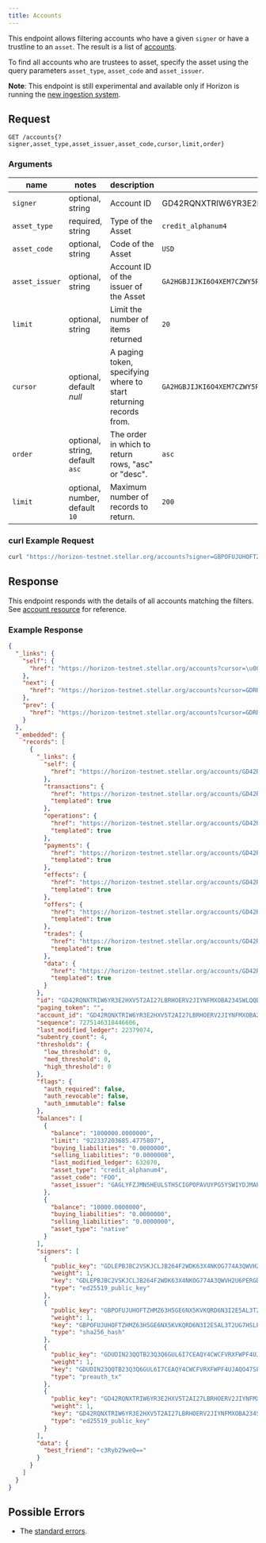 ```yaml
---
title: Accounts
---
```


This endpoint allows filtering accounts who have a given `signer` or have a trustline to an `asset`. The result is a list of [accounts](../resources/account.md).

To find all accounts who are trustees to asset, specify the asset using the query parameters `asset_type`, `asset_code` and `asset_issuer`.

**Note**: This endpoint is still experimental and available only if Horizon is running the [new ingestion system](https://medium.com/stellar-developers-blog/horizon-just-got-a-lot-better-our-new-ingestion-engine-and-other-great-stuff-eca042966b32).

## Request

```
GET /accounts{?signer,asset_type,asset_issuer,asset_code,cursor,limit,order}
```

### Arguments

| name | notes | description | example |
| ---- | ----- | ----------- | ------- |
| `signer` | optional, string | Account ID | GD42RQNXTRIW6YR3E2HXV5T2AI27LBRHOERV2JIYNFMXOBA234SWLQQB |
| `asset_type` | required, string | Type of the Asset  | `credit_alphanum4` |
| `asset_code` | optional, string | Code of the Asset  | `USD` |
| `asset_issuer` | optional, string | Account ID of the issuer of the Asset | `GA2HGBJIJKI6O4XEM7CZWY5PS6GKSXL6D34ERAJYQSPYA6X6AI7HYW36` |
| `limit` | optional, string | Limit the number of items returned | `20` |
| `cursor` | optional, default _null_ | A paging token, specifying where to start returning records from. | `GA2HGBJIJKI6O4XEM7CZWY5PS6GKSXL6D34ERAJYQSPYA6X6AI7HYW36` |
| `order` | optional, string, default `asc` | The order in which to return rows, "asc" or "desc". | `asc` |
| `limit` | optional, number, default `10` | Maximum number of records to return. | `200` |

### curl Example Request

```sh
curl "https://horizon-testnet.stellar.org/accounts?signer=GBPOFUJUHOFTZHMZ63H5GE6NX5KVKQRD6N3I2E5AL3T2UG7HSLPLXN2K"
```

<!-- ### JavaScript Example Request -->

<!-- ```javascript -->
<!-- var StellarSdk = require('stellar-sdk'); -->
<!-- var server = new StellarSdk.Server('https://horizon-testnet.stellar.org'); -->

<!-- server.accounts(asset: asset) -->
<!--   .call() -->
<!--   .then(function (accountResult) { -->
<!--     console.log(accountResult); -->
<!--   }) -->
<!--   .catch(function (err) { -->
<!--     console.error(err); -->
<!--   }) -->
<!-- ``` -->

## Response

This endpoint responds with the details of all accounts matching the filters. See [account resource](../resources/account.md) for reference.

### Example Response
```json
{
  "_links": {
    "self": {
      "href": "https://horizon-testnet.stellar.org/accounts?cursor=\u0026limit=10\u0026order=asc\u0026signer=GBPOFUJUHOFTZHMZ63H5GE6NX5KVKQRD6N3I2E5AL3T2UG7HSLPLXN2K"
    },
    "next": {
      "href": "https://horizon-testnet.stellar.org/accounts?cursor=GDRREYWHQWJDICNH4SAH4TT2JRBYRPTDYIMLK4UWBDT3X3ZVVYT6I4UQ\u0026limit=10\u0026order=asc\u0026signer=GBPOFUJUHOFTZHMZ63H5GE6NX5KVKQRD6N3I2E5AL3T2UG7HSLPLXN2K"
    },
    "prev": {
      "href": "https://horizon-testnet.stellar.org/accounts?cursor=GDRREYWHQWJDICNH4SAH4TT2JRBYRPTDYIMLK4UWBDT3X3ZVVYT6I4UQ\u0026limit=10\u0026order=desc\u0026signer=GBPOFUJUHOFTZHMZ63H5GE6NX5KVKQRD6N3I2E5AL3T2UG7HSLPLXN2K"
    }
  },
  "_embedded": {
    "records": [
      {
        "_links": {
          "self": {
            "href": "https://horizon-testnet.stellar.org/accounts/GD42RQNXTRIW6YR3E2HXV5T2AI27LBRHOERV2JIYNFMXOBA234SWLQQB"
          },
          "transactions": {
            "href": "https://horizon-testnet.stellar.org/accounts/GD42RQNXTRIW6YR3E2HXV5T2AI27LBRHOERV2JIYNFMXOBA234SWLQQB/transactions{?cursor,limit,order}",
            "templated": true
          },
          "operations": {
            "href": "https://horizon-testnet.stellar.org/accounts/GD42RQNXTRIW6YR3E2HXV5T2AI27LBRHOERV2JIYNFMXOBA234SWLQQB/operations{?cursor,limit,order}",
            "templated": true
          },
          "payments": {
            "href": "https://horizon-testnet.stellar.org/accounts/GD42RQNXTRIW6YR3E2HXV5T2AI27LBRHOERV2JIYNFMXOBA234SWLQQB/payments{?cursor,limit,order}",
            "templated": true
          },
          "effects": {
            "href": "https://horizon-testnet.stellar.org/accounts/GD42RQNXTRIW6YR3E2HXV5T2AI27LBRHOERV2JIYNFMXOBA234SWLQQB/effects{?cursor,limit,order}",
            "templated": true
          },
          "offers": {
            "href": "https://horizon-testnet.stellar.org/accounts/GD42RQNXTRIW6YR3E2HXV5T2AI27LBRHOERV2JIYNFMXOBA234SWLQQB/offers{?cursor,limit,order}",
            "templated": true
          },
          "trades": {
            "href": "https://horizon-testnet.stellar.org/accounts/GD42RQNXTRIW6YR3E2HXV5T2AI27LBRHOERV2JIYNFMXOBA234SWLQQB/trades{?cursor,limit,order}",
            "templated": true
          },
          "data": {
            "href": "https://horizon-testnet.stellar.org/accounts/GD42RQNXTRIW6YR3E2HXV5T2AI27LBRHOERV2JIYNFMXOBA234SWLQQB/data/{key}",
            "templated": true
          }
        },
        "id": "GD42RQNXTRIW6YR3E2HXV5T2AI27LBRHOERV2JIYNFMXOBA234SWLQQB",
        "paging_token": "",
        "account_id": "GD42RQNXTRIW6YR3E2HXV5T2AI27LBRHOERV2JIYNFMXOBA234SWLQQB",
        "sequence": 7275146318446606,
        "last_modified_ledger": 22379074,
        "subentry_count": 4,
        "thresholds": {
          "low_threshold": 0,
          "med_threshold": 0,
          "high_threshold": 0
        },
        "flags": {
          "auth_required": false,
          "auth_revocable": false,
          "auth_immutable": false
        },
        "balances": [
          {
            "balance": "1000000.0000000",
            "limit": "922337203685.4775807",
            "buying_liabilities": "0.0000000",
            "selling_liabilities": "0.0000000",
            "last_modified_ledger": 632070,
            "asset_type": "credit_alphanum4",
            "asset_code": "FOO",
            "asset_issuer": "GAGLYFZJMN5HEULSTH5CIGPOPAVUYPG5YSWIYDJMAPIECYEBPM2TA3QR"
          },
          {
            "balance": "10000.0000000",
            "buying_liabilities": "0.0000000",
            "selling_liabilities": "0.0000000",
            "asset_type": "native"
          }
        ],
        "signers": [
          {
            "public_key": "GDLEPBJBC2VSKJCLJB264F2WDK63X4NKOG774A3QWVH2U6PERGDPUCS4",
            "weight": 1,
            "key": "GDLEPBJBC2VSKJCLJB264F2WDK63X4NKOG774A3QWVH2U6PERGDPUCS4",
            "type": "ed25519_public_key"
          },
          {
            "public_key": "GBPOFUJUHOFTZHMZ63H5GE6NX5KVKQRD6N3I2E5AL3T2UG7HSLPLXN2K",
            "weight": 1,
            "key": "GBPOFUJUHOFTZHMZ63H5GE6NX5KVKQRD6N3I2E5AL3T2UG7HSLPLXN2K",
            "type": "sha256_hash"
          },
          {
            "public_key": "GDUDIN23QQTB23Q3Q6GUL6I7CEAQY4CWCFVRXFWPF4UJAQO47SPUFCXG",
            "weight": 1,
            "key": "GDUDIN23QQTB23Q3Q6GUL6I7CEAQY4CWCFVRXFWPF4UJAQO47SPUFCXG",
            "type": "preauth_tx"
          },
          {
            "public_key": "GD42RQNXTRIW6YR3E2HXV5T2AI27LBRHOERV2JIYNFMXOBA234SWLQQB",
            "weight": 1,
            "key": "GD42RQNXTRIW6YR3E2HXV5T2AI27LBRHOERV2JIYNFMXOBA234SWLQQB",
            "type": "ed25519_public_key"
          }
        ],
        "data": {
          "best_friend": "c3Ryb29weQ=="
        }
      }
    ]
  }
}
```

## Possible Errors

- The [standard errors](../errors.md#Standard-Errors).

